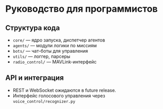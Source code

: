 # Руководство для программистов

## Структура кода

- `core/` — ядро запуска, диспетчер агентов
- `agents/` — модули логики по миссиям
- `bots/` — чат-боты для управления
- `utils/` — логгер, парсеры
- `radio_control/` — MAVLink-интерфейс

## API и интеграция
- REST и WebSocket ожидаются в future release.
- Интерфейс голосового управления через `voice_control/recognizer.py`
